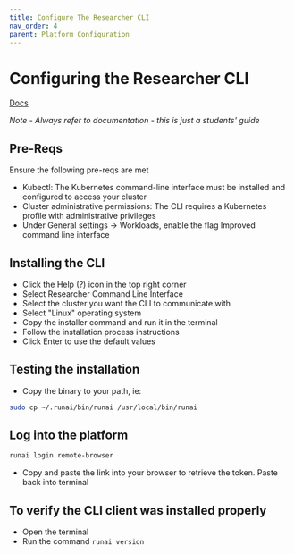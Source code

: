 ```yaml
---
title: Configure The Researcher CLI
nav_order: 4
parent: Platform Configuration
---
```


# Configuring the Researcher CLI

<span class="fs-3">
  <a href="https://docs.run.ai/latest/Researcher/cli-reference/new-cli/overview/" class="btn" target="_blank" rel="noopener">Docs</a>
</span>

*Note - Always refer to documentation - this is just a students' guide*

## Pre-Reqs

Ensure the following pre-reqs are met

- Kubectl: The Kubernetes command-line interface must be installed and configured to access your cluster
- Cluster administrative permissions: The CLI requires a Kubernetes profile with administrative privileges
- Under General settings → Workloads, enable the flag Improved command line interface

## Installing the CLI

- Click the Help (?) icon in the top right corner
- Select Researcher Command Line Interface
- Select the cluster you want the CLI to communicate with
- Select "Linux" operating system
- Copy the installer command and run it in the terminal
- Follow the installation process instructions
- Click Enter to use the default values

## Testing the installation

- Copy the binary to your path, ie:

```bash
sudo cp ~/.runai/bin/runai /usr/local/bin/runai
```

## Log into the platform

```bash
runai login remote-browser
```

- Copy and paste the link into your browser to retrieve the token. Paste back into terminal

## To verify the CLI client was installed properly

- Open the terminal
- Run the command `runai version`
